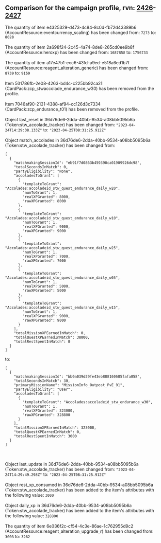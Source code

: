 ## Comparison for the campaign profile, rvn: [2426](https://github.com/PRO100KatYT/FortniteProfileRevisions/tree/main/profiles/campaign/2426%20campaign.json)-[2427](https://github.com/PRO100KatYT/FortniteProfileRevisions/tree/main/profiles/campaign/2427%20campaign.json)

The quantity of item e4325329-d473-4c84-8c0d-fb72d43389b6 (AccountResource:eventcurrency_scaling) has been changed from: `7273` to: `8028`
<br><br>
The quantity of item 2a698f24-2c45-4a74-8de8-265cd0ee9b8f (AccountResource:heroxp) has been changed from: `1687858` to: `1756733`
<br><br>
The quantity of item a17e47b1-ecc6-43fd-a9ed-e518a6ed1b7f (AccountResource:reagent_alteration_generic) has been changed from: `8739` to: `9159`
<br><br>
Item 501786fb-2e08-4263-bd4c-c225bb92ca21 (CardPack:zcp_stwaccolade_endurance_w30) has been removed from the profile.
<br><br>
Item 7046af90-2131-4388-af94-cc126d3c7334 (CardPack:zcp_endurance_t01) has been removed from the profile.
<br><br>
Object last_reset in 36d76de6-2dda-40bb-9534-a08bb5095b6a (Token:stw_accolade_tracker) has been changed from: `"2023-04-24T14:29:38.133Z"` to: `"2023-04-25T08:31:25.912Z"`
<br><br>
Object match_accolades in 36d76de6-2dda-40bb-9534-a08bb5095b6a (Token:stw_accolade_tracker) has been changed from:

```
[
  {
    "matchmakingSessionId": "eb91f7d0863b459390ca01909926dc98",
    "totalSecondsInMatch": 0,
    "partyEligibility": "None",
    "accoladesToGrant": [
      {
        "templateToGrant": "Accolades:accoladeid_stw_quest_endurance_daily_w20",
        "numToGrant": 1,
        "realXPGranted": 8000,
        "rawXPGranted": 8000
      },
      {
        "templateToGrant": "Accolades:accoladeid_stw_quest_endurance_daily_w10",
        "numToGrant": 1,
        "realXPGranted": 9000,
        "rawXPGranted": 9000
      },
      {
        "templateToGrant": "Accolades:accoladeid_stw_quest_endurance_daily_w25",
        "numToGrant": 1,
        "realXPGranted": 7000,
        "rawXPGranted": 7000
      },
      {
        "templateToGrant": "Accolades:accoladeid_stw_quest_endurance_daily_w05",
        "numToGrant": 1,
        "realXPGranted": 5000,
        "rawXPGranted": 5000
      },
      {
        "templateToGrant": "Accolades:accoladeid_stw_quest_endurance_daily_w15",
        "numToGrant": 1,
        "realXPGranted": 9000,
        "rawXPGranted": 9000
      }
    ],
    "totalMissionXPEarnedInMatch": 0,
    "totalQuestXPEarnedInMatch": 38000,
    "totalRestSpentInMatch": 0
  }
]
```

to:

```
[
  {
    "matchmakingSessionId": "bb0a039d29fe43eb888160685fafa058",
    "totalSecondsInMatch": 30,
    "primaryMissionName": "MissionInfo_Outpost_PvE_01",
    "partyEligibility": "User",
    "accoladesToGrant": [
      {
        "templateToGrant": "Accolades:accoladeid_stw_endurance_w30",
        "numToGrant": 1,
        "realXPGranted": 323000,
        "rawXPGranted": 328800
      }
    ],
    "totalMissionXPEarnedInMatch": 323000,
    "totalQuestXPEarnedInMatch": 0,
    "totalRestSpentInMatch": 3000
  }
]
```

<br><br>
Object last_update in 36d76de6-2dda-40bb-9534-a08bb5095b6a (Token:stw_accolade_tracker) has been changed from: `"2023-04-24T14:29:49.298Z"` to: `"2023-04-25T08:31:25.912Z"`
<br><br>
Object rest_xp_consumed in 36d76de6-2dda-40bb-9534-a08bb5095b6a (Token:stw_accolade_tracker) has been added to the item's attributes with the following value: `3000`
<br><br>
Object daily_xp in 36d76de6-2dda-40bb-9534-a08bb5095b6a (Token:stw_accolade_tracker) has been added to the item's attributes with the following value: `328800`
<br><br>
The quantity of item 6e036f2c-cf54-4c3e-86ae-1c762955d9c2 (AccountResource:reagent_alteration_upgrade_r) has been changed from: `3003` to: `3262`
<br><br>
